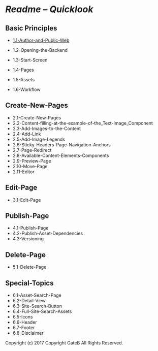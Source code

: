 # *Readme – Quicklook*


## Basic Principles

+ [1.1-Author-and-Public-Web](./BrandBlocks-Documentation/1-Basic-Principles/1.1-Author-and-Public-Web.md)

+ 1.2-Opening-the-Backend
+ 1.3-Start-Screen
+ 1.4-Pages
+ 1.5-Assets
+ 1.6-Workflow

## Create-New-Pages

+ 2.1-Create-New-Pages
+ 2.2-Content-filling-at-the-example-of-the_Text-Image_Component
+ 2.3-Add-Images-to-the-Content
+ 2.4-Add-Link
+ 2.5-Add-Image-Legends
+ 2.6-Sticky-Headers-Page-Navigation-Anchors
+ 2.7-Page-Redirect
+ 2.8-Available-Content-Elements-Components
+ 2.9-Preview-Page
+ 2.10-Move-Page
+ 2.11-Editor

## Edit-Page

+ 3.1-Edit-Page

## Publish-Page

+ 4.1-Publish-Page
+ 4.2-Publish-Asset-Dependencies
+ 4.3-Versioning

## Delete-Page

+ 5.1-Delete-Page

## Special-Topics

+ 6.1-Asset-Search-Page
+ 6.2-Detail-View
+ 6.3-Site-Search-Button
+ 6.4-Full-Site-Search-Assets
+ 6.5-Icons
+ 6.6-Header
+ 6.7-Footer
+ 6.8-Disclaimer

Copyright (c) 2017 Copyright GateB All Rights Reserved.
